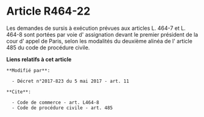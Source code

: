 # Article R464-22

Les demandes de sursis à exécution prévues aux articles L. 464-7 et L. 464-8 sont portées par voie d' assignation devant le
premier président de la cour d' appel de Paris, selon les modalités du deuxième alinéa de l' article 485 du code de procédure
civile.

**Liens relatifs à cet article**

	**Modifié par**:

	  - Décret n°2017-823 du 5 mai 2017 - art. 11

	**Cite**:

	  - Code de commerce - art. L464-8
	  - Code de procédure civile - art. 485
